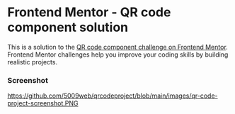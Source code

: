# Frontend Mentor - QR code component solution

This is a solution to the [QR code component challenge on Frontend Mentor](https://www.frontendmentor.io/challenges/qr-code-component-iux_sIO_H). Frontend Mentor challenges help you improve your coding skills by building realistic projects. 




### Screenshot


https://github.com/5009web/qrcodeproject/blob/main/images/qr-code-project-screenshot.PNG
